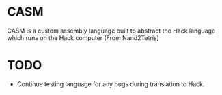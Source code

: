 # CASM
CASM is a custom assembly language built to abstract the Hack language which runs on the Hack computer (From Nand2Tetris)

# TODO
* Continue testing language for any bugs during translation to Hack.